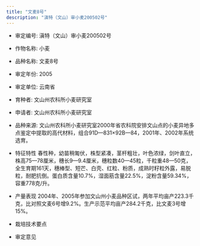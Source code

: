 ```yaml
---
title: "文麦8号"
description: "滇特（文山）审小麦200502号"
---
```

* 审定编号:  滇特（文山）审小麦200502号

*  作物名称:  小麦

*  品种名称:  文麦8号

*  审定年份:  2005

*  审定单位:  云南省

* 育种者:  文山州农科所小麦研究室

*  申请者:  文山州农科所小麦研究室

*  品种来源:  文山州农科所小麦研究室2000年省农科院安排文山点的小麦异地多点鉴定中提取的高代材料，组合91D—831×92B—84，2001年、2002年系统选育。

*  特征特性
春性种，幼苗稍匍伏，株型紧凑，茎杆粗壮，叶色浓绿，剑叶直立，株高75—78厘米，穗长9—9.4厘米，穗粒数40—45粒，千粒重48—50克，全生育期161天，穗棒型、短芒、白壳、红粒、粉质，成熟时籽粒外露，易脱粒，耐肥抗倒。蛋白质含量10.7%，湿面筋含量22.5%，淀粉含量59.34%，容重778克/升。

*  产量表现
2004年、2005年参加文山州小麦品种区试，两年平均亩产223.3千克，比对照文麦6号增9.2%。生产示范平均亩产284.2千克，比文麦3号增15%。

*  栽培技术要点


*  审定意见


